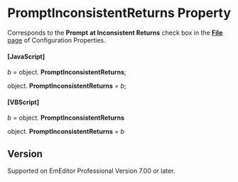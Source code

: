 # PromptInconsistentReturns Property

Corresponds to the **Prompt**
**at Inconsistent Returns** check box in the
[**File** page](../../dlg/properties/file/index) of Configuration Properties.

#### \[JavaScript\]

_b_ =
object. **PromptInconsistentReturns**;

object. **PromptInconsistentReturns** = _b_;

#### \[VBScript\]

_b_ =
object. **PromptInconsistentReturns**

object. **PromptInconsistentReturns** = _b_

## Version

Supported on EmEditor Professional Version 7.00 or later.